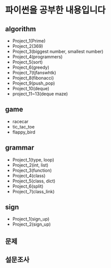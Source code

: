 파이썬을 공부한 내용입니다
=========================



algorithm
---------
- Project_1(Prime)
- Project_2(369)
- Project_3(biggest number, smallest number)
- Project_4(programmers)
- Project_5(sort)
- Project_6(greedy)
- Project_7(tjfanswhtk)
- Project_8(fibonacci)
- Project_9(push_pop)
- Project_10(deque)
- project_11~13(deque maze)


game
----
- racecar
- tic_tac_toe
- flappy_bird


grammar
-------
- Project_1(type, loop)
- Project_2(int, list)
- Project_3(function)
- Project_4(class)
- Project_5(class, dict)
- Project_6(split)
- Project_7(class_link)

sign
----
- Project_1(sign_up)
- Project_2(sign_up)


문제
--

설문조사
--- 

